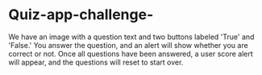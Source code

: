 # Quiz-app-challenge-
We have an image with a question text and two buttons labeled 'True' and 'False.' You answer the question, and an alert will show whether you are correct or not. Once all questions have been answered, a user score alert will appear, and the questions will reset to start over.
